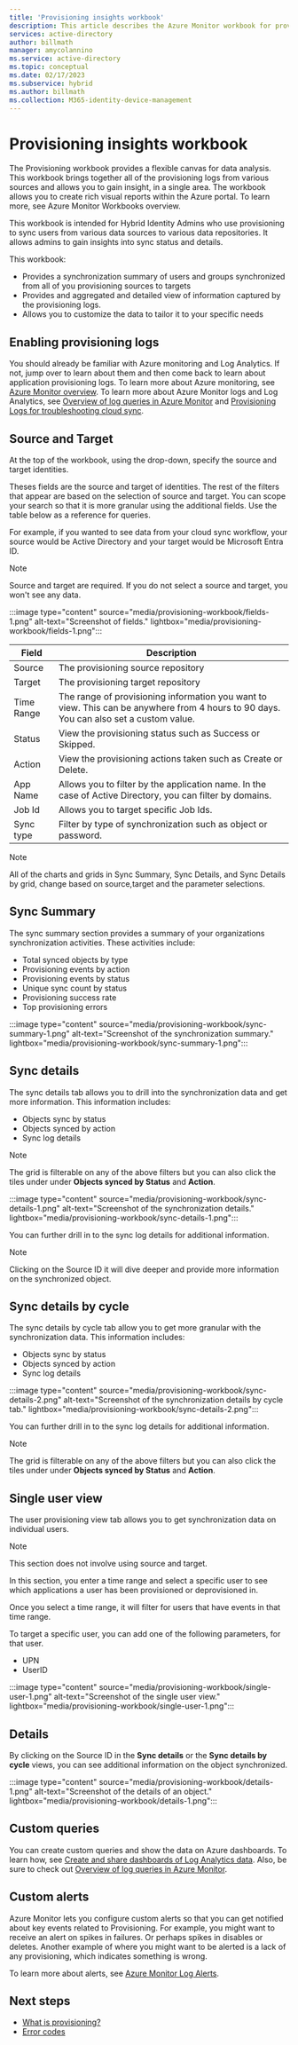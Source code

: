 ```yaml
---
title: 'Provisioning insights workbook'
description: This article describes the Azure Monitor workbook for provisioning.
services: active-directory
author: billmath
manager: amycolannino
ms.service: active-directory
ms.topic: conceptual
ms.date: 02/17/2023
ms.subservice: hybrid
ms.author: billmath
ms.collection: M365-identity-device-management
---
```




# Provisioning insights workbook
The Provisioning workbook provides a flexible canvas for data analysis. This workbook brings together all of the provisioning logs from various sources and allows you to gain insight, in a single area.  The workbook allows you to create rich visual reports within the Azure portal. To learn more, see Azure Monitor Workbooks overview.

This workbook is intended for Hybrid Identity Admins who use provisioning to sync users from various data sources to various data repositories.  It allows admins to gain insights into sync status and details.

This workbook:

- Provides a synchronization summary of users and groups synchronized from all of you provisioning sources to targets
- Provides and aggregated and detailed view of information captured by the provisioning logs.
- Allows you to customize the data to tailor it to your specific needs



## Enabling provisioning logs

You should already be familiar with Azure monitoring and Log Analytics. If not, jump over to learn about them and then come back to learn about application provisioning logs. To learn more about Azure monitoring, see [Azure Monitor overview](/azure/azure-monitor/overview). To learn more about Azure Monitor logs and Log Analytics, see [Overview of log queries in Azure Monitor](/azure/azure-monitor/logs/log-query-overview) and [Provisioning Logs for troubleshooting cloud sync](~/identity/hybrid/cloud-sync/how-to-troubleshoot.md).

## Source and Target
At the top of the workbook, using the drop-down, specify the source and target identities.  

Theses fields are the source and target of identities.  The rest of the filters that appear are based on the selection of source and target.
You can scope your search so that it is more granular using the additional fields.  Use the table below as a reference for queries.

For example, if you wanted to see data from your cloud sync workflow, your source would be Active Directory and your target would be Microsoft Entra ID.


>[!NOTE]
>Source and target are required.  If you do not select a source and target, you won't see any data.

:::image type="content" source="media/provisioning-workbook/fields-1.png" alt-text="Screenshot of fields." lightbox="media/provisioning-workbook/fields-1.png":::


|Field|Description|
|-----|-----|
|Source|The provisioning source repository|
|Target|The provisioning target repository|
|Time Range|The range of provisioning information you want to view.  This can be anywhere from 4 hours to 90 days.  You can also set a custom value.|
|Status|View the provisioning status such as Success or Skipped.|
|Action|View the provisioning actions taken such as Create or Delete.|
|App Name|Allows you to filter by the application name.  In the case of Active Directory, you can filter by domains.|
|Job Id|Allows you to target specific Job Ids.|
|Sync type|Filter by type of synchronization such as object or password.|

>[!NOTE]
> All of the charts and grids in Sync Summary, Sync Details, and Sync Details by grid, change based on source,target and the parameter selections. 


## Sync Summary  
The sync summary section provides a summary of your organizations synchronization activities.  These activities include:
   - Total synced objects by type 
   - Provisioning events by action
   - Provisioning events by status
   - Unique sync count by status
   - Provisioning success rate
   - Top provisioning errors


 :::image type="content" source="media/provisioning-workbook/sync-summary-1.png" alt-text="Screenshot of the synchronization summary." lightbox="media/provisioning-workbook/sync-summary-1.png":::

## Sync details
The sync details tab allows you to drill into the synchronization data and get more information.  This information includes:
   - Objects sync by status
   - Objects synced by action
   - Sync log details
   
 >[!NOTE] 
 >The grid is filterable on any of the above filters but you can also click the tiles under under **Objects synced by Status** and **Action**.
 
 :::image type="content" source="media/provisioning-workbook/sync-details-1.png" alt-text="Screenshot of the synchronization details." lightbox="media/provisioning-workbook/sync-details-1.png":::

You can further drill in to the sync log details for additional information.



>[!NOTE]
>Clicking on the Source ID it will dive deeper and provide more information on the synchronized object.
 
## Sync details by cycle
The sync details by cycle tab allow you to get more granular with the synchronization data.  This information includes:
   - Objects sync by status
   - Objects synced by action
   - Sync log details
 
 :::image type="content" source="media/provisioning-workbook/sync-details-2.png" alt-text="Screenshot of the synchronization details by cycle tab." lightbox="media/provisioning-workbook/sync-details-2.png":::

You can further drill in to the sync log details for additional information.

>[!NOTE] 
>The grid is filterable on any of the above filters but you can also click the tiles under under **Objects synced by Status** and **Action**.

## Single user view
The user provisioning view tab allows you to get synchronization data on individual users.  

>[!NOTE]
>This section does not involve using source and target.  

In this section, you enter a time range and select a specific user to see which applications a user has been provisioned or deprovisioned in.

Once you select a time range, it will filter for users that have events in that time range.


To target a specific user, you can add one of the following parameters, for that user. 
   - UPN
   - UserID
   
:::image type="content" source="media/provisioning-workbook/single-user-1.png" alt-text="Screenshot of the single user view." lightbox="media/provisioning-workbook/single-user-1.png":::
 
## Details 
By clicking on the Source ID in the  **Sync details** or the **Sync details by cycle** views, you can see additional information on the object synchronized.

:::image type="content" source="media/provisioning-workbook/details-1.png" alt-text="Screenshot of the details of an object." lightbox="media/provisioning-workbook/details-1.png":::

## Custom queries

You can create custom queries and show the data on Azure dashboards. To learn how, see [Create and share dashboards of Log Analytics data](/azure/azure-monitor/logs/get-started-queries). Also, be sure to check out [Overview of log queries in Azure Monitor](/azure/azure-monitor/logs/log-query-overview).

## Custom alerts

Azure Monitor lets you configure custom alerts so that you can get notified about key events related to Provisioning. For example, you might want to receive an alert on spikes in failures. Or perhaps spikes in disables or deletes. Another example of where you might want to be alerted is a lack of any provisioning, which indicates something is wrong.

To learn more about alerts, see [Azure Monitor Log Alerts](/azure/azure-monitor/alerts/alerts-create-new-alert-rule).

## Next steps 

- [What is provisioning?](~/identity/hybrid/what-is-provisioning.md)
- [Error codes](~/identity/hybrid/cloud-sync/reference-error-codes.md)
